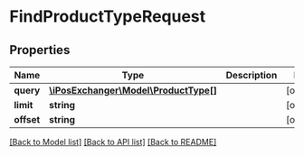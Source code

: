 # FindProductTypeRequest

## Properties
Name | Type | Description | Notes
------------ | ------------- | ------------- | -------------
**query** | [**\iPosExchanger\Model\ProductType[]**](ProductType.md) |  | [optional] 
**limit** | **string** |  | [optional] 
**offset** | **string** |  | [optional] 

[[Back to Model list]](../README.md#documentation-for-models) [[Back to API list]](../README.md#documentation-for-api-endpoints) [[Back to README]](../README.md)


